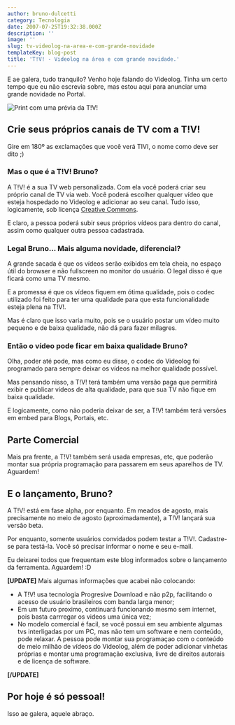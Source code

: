 ```yaml
---
author: bruno-dulcetti
category: Tecnologia
date: 2007-07-25T19:32:38.000Z
description: ''
image: ''
slug: tv-videolog-na-area-e-com-grande-novidade
templateKey: blog-post
title: 'T!V! - Videolog na área e com grande novidade.'
---
```


E ae galera, tudo tranquilo? Venho hoje falando do Videolog. Tinha um certo tempo que eu não escrevia sobre, mas estou aqui para anunciar uma grande novidade no Portal.

![Print com uma prévia da T!V!](/assets/images/posts/tivi01.jpg)

## Crie seus próprios canais de TV com a T!V!

Gire em 180º as exclamações que você verá TIVI, o nome como deve ser dito ;)

### Mas o que é a T!V! Bruno?

A T!V! é a sua TV web personalizada. Com ela você poderá criar seu próprio canal de TV via web. Você poderá escolher qualquer vídeo que esteja hospedado no Videolog e adicionar ao seu canal. Tudo isso, logicamente, sob licença <a href="http://www.creativecommons.org.br/">Creative Commons</a>.

E claro, a pessoa poderá subir seus próprios vídeos para dentro do canal, assim como qualquer outra pessoa cadastrada.

### Legal Bruno... Mais alguma novidade, diferencial?

A grande sacada é que os vídeos serão exibidos em tela cheia, no espaço útil do browser e não fullscreen no monitor do usuário. O legal disso é que ficará como uma TV mesmo.

E a promessa é que os vídeos fiquem em ótima qualidade, pois o codec utilizado foi feito para ter uma qualidade para que esta funcionalidade esteja plena na T!V!.

Mas é claro que isso varia muito, pois se o usuário postar um vídeo muito pequeno e de baixa qualidade, não dá para fazer milagres.

### Então o vídeo pode ficar em baixa qualidade Bruno?

Olha, poder até pode, mas como eu disse, o codec do Videolog foi programado para sempre deixar os vídeos na melhor qualidade possível.

Mas pensando nisso, a T!V! terá também uma versão paga que permitirá exibir e publicar vídeos de alta qualidade, para que sua TV não fique em baixa qualidade.

E logicamente, como não poderia deixar de ser, a T!V! também terá versões em embed para Blogs, Portais, etc.

## Parte Comercial

Mais pra frente, a T!V! também será usada empresas, etc, que poderão montar sua própria programação para passarem em seus aparelhos de TV. Aguardem!

## E o lançamento, Bruno?

A T!V! está em fase alpha, por enquanto. Em meados de agosto, mais precisamente no meio de agosto (aproximadamente), a T!V! lançará sua versão beta.

Por enquanto, somente usuários convidados podem testar a T!V!. Cadastre-se para testá-la. Você só precisar informar o nome e seu e-mail.

Eu deixarei todos que frequentam este blog informados sobre o lançamento da ferramenta. Aguardem! :D

**[UPDATE]**
Mais algumas informações que acabei não colocando:

- A T!V! usa tecnologia Progresive Download e não p2p, facilitando o acesso de usuário brasileiros com banda larga menor;
- Em um futuro proximo, continuará funcionando mesmo sem internet, pois basta carrregar os videos uma única vez;
- No modelo comercial é facil, se você possui em seu ambiente algumas tvs interligadas por um PC, mas não tem um software e nem conteúdo, pode relaxar. A pessoa pode montar sua programaçao com o conteúdo de meio milhão de vídeos do Videolog, além de poder adicionar vinhetas próprias e montar uma programação exclusiva, livre de direitos autorais e de licença de software.

**[/UPDATE]**

## Por hoje é só pessoal!

Isso ae galera, aquele abraço.
